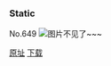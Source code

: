 ### Static
No.649
![图片不见了~~~](https://imgs.xkcd.com/comics/static.png)

[原址](https://xkcd.com//649) [下载](https://imgs.xkcd.com/comics/static.png)

